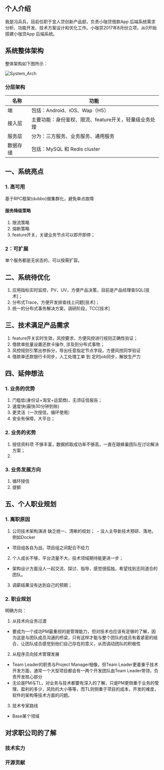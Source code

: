 ## 个人介绍
我是冯兵兵，目前任职于宜人贷创新产品部，负责小咖贷借款App 后端系统需求分析、功能开发、技术方案设计和优化工作。小咖贷2017年8月份立项，从0开始搭建小咖贷App 后端系统。

## 系统整体架构
整体架构如下图所示：

![System_Arch](https://github.com/TFdream/blog/blob/master/docs/image/Interview/System_Arch-2018-04-27.png)

### 分层架构
| 名称 | 功能 |
| --- | --- |
| 端 | 包括：Android、iOS、Wap（H5） |
| 接入层 | 主要功能：身份鉴权、限流、feature开关，轻量级业务处理 |
| 服务层 | 分为：三方服务、业务服务、通用服务 |
| 数据存储 | 包括：MySQL 和 Redis cluster |

## 一、系统亮点
### 1. 高可用
基于RPC框架(dubbo)做集群化，避免单点故障
#### 服务降级策略
1. 限流策略
2. 熔断策略
3. feature开关，关键业务节点可以即开即停；

### 2：可扩展
单个服务都是无状态的，可以按需扩容。

## 二、系统待优化
1. 应用指标实时监控，PV、UV，方便产品决策，目前是产品经理查SQL[技术]；
2. 分布式Trace，方便开发排查线上问题[技术]；
3. 统一的分布式事务解决方案，调研阶段，TCC[技术]

## 三、技术满足产品需求
1. feature开关实时生效，风控要求，方便风控进行规则正确性验证；
2. 借款单批量设置还款卡操作, 涉及到分布式事物；
3. 风控规则引擎出参拆分，导出任意指定节点字段，方便风控同学验证
4. 借款单还款银行卡同步，人工处理工单 到 定时job同步，解放生产力

## 四、延伸想法
### 1. 业务的优势
1. 门槛低(身份证+淘宝+运营商)，无须征信报告；
2. 速度快(最快30分钟到账)
3. 更灵活（一次授信，循环使用）
4. 安全有保障，大平台；

### 2. 业务的劣势
1. 授信资料项 不够丰富，数据抓取成功率不够高，一直在跟蜂巢团队在讨论解决方案；
2. 

### 3. 业务发展方向
1. 循环授信
2. 提额

## 五、个人职业规划
### 1. 离职原因
1. 公司技术架构演进 缺乏统一、清晰的规划；
  - 没人主导新技术预研、落地，例如Docker
  - 项目组各自为战，项目组之间配合不给力
2. 个人成长不够，平台流量不大，技术领域期待能更进一步；
  - 架构设计方面没人一起交流、探讨、指导，感觉很孤独，希望找到志同道合的团队。
3. 调薪结果没有达到自己的预期；

### 2. 职业规划
明确方向：
1. 从技术向业务过渡
 - 要成为一个成功PM最重视的是管理能力，但对技术也应该有足够的了解，因为这是与团队成员沟通的桥梁，只有这样才能与整个团队的成员有着紧密的结合，让团队成员感觉到他们自己存在的意义，从而调动团队的积极性
2. 从程序员向技术管理发展
 - Team Leader的职责与Project Manager相像，但Team Leader更着重于技术开发方面，通常一个大型项目都会有一两个开发团队由Team Leader带领，负责开发核心部分
 - 无论是PM与TL，对业务与技术都要有深入的了解，只是PM更侧重于业务的管理，盈利的多少，风险的大小等等，而TL则侧重于项目的成本，开发的难度，软件的架构等技术方面的问题。
3. 技术专家路线
 - Base某个领域

## 对求职公司的了解

### 技术实力

### 开源贡献



